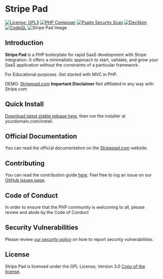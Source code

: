 #  Stripe Pad
[![License: GPL3](https://img.shields.io/github/license/natzar/Stripe-Pad)](https://github.com/natzar/Stripe-Pad/blob/main/LICENSE.md)
[![PHP Composer](https://github.com/natzar/Stripe-Pad/actions/workflows/php.yml/badge.svg)](https://github.com/natzar/Stripe-Pad/actions/workflows/php.yml)
[![Psalm Security Scan](https://github.com/natzar/Stripe-Pad/actions/workflows/psalm.yml/badge.svg)](https://github.com/natzar/Stripe-Pad/actions/workflows/psalm.yml)
[![DevSkim](https://github.com/natzar/Stripe-Pad/actions/workflows/devskim.yml/badge.svg)](https://github.com/natzar/Stripe-Pad/actions/workflows/devskim.yml)
[![CodeQL](https://github.com/natzar/Stripe-Pad/actions/workflows/github-code-scanning/codeql/badge.svg)](https://github.com/natzar/Stripe-Pad/actions/workflows/github-code-scanning/codeql)
![Stripe Pad Image](https://stripepad.com/cdn/img/open-graph.png)

## Introduction

**Stripe Pad** is a PHP boilerplate for rapid SaaS development with Stripe integration. It offers a minimalistic approach to start, validate, and grow your SaaS application without the constraints of a particular framework.


For Educational purposes. Get started with MVC in PHP.

DEMO: [Stripepad.com](https://www.stripepad.com)
**Important Disclaimer** Not affiliated in any way with Stripe.com 


## Quick Install
[Download latest stable release here](https://github.com/natzar/Stripe-Pad/releases), then run the installer at yourdomain.com/install.


## Official Documentation

You can read the official documentation on the [Stripepad.com](https://www.stripepad.com/documentation) website.

## Contributing
<a name="contributing"></a>

You can read the contribution guide [here](https://github.com/natzar/Stripe-Pad/blob/main/CONTRIBUTING.md). Feel free to log an issue on our [GitHub issues page](https://github.com/natzar/Stripe-Pad/issues).


## Code of Conduct
<a name="code-of-conduct"></a>

In order to ensure that the PHP community is welcoming to all, please review and abide by the Code of Conduct

## Security Vulnerabilities
<a name="security-vulnerabilities"></a>

Please review [our security policy](https://github.com/natzar/stripe-pad/security/policy) on how to report security vulnerabilities.


## License
<a name="license"></a>


Stripe Pad is licensed under the GPL License, Version 3.0 [Copy of the license](LICENSE.txt).


